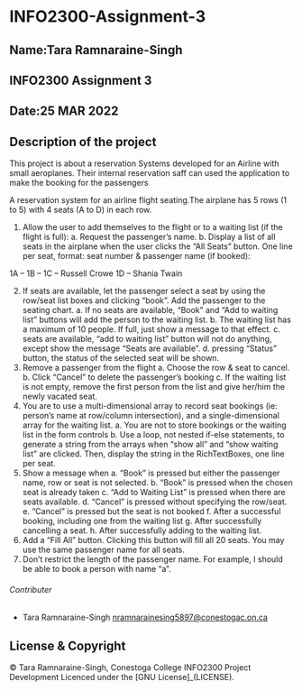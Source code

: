 # INFO2300-Assignment-3
## Name:Tara Ramnaraine-Singh
## INFO2300 Assignment 3 
## Date:25 MAR 2022
## Description of the project
This project is about a reservation Systems developed for an Airline with small aeroplanes.
Their internal reservation saff can used the application to make the booking for the passengers


A reservation system for an airline flight seating.The airplane has 5 rows (1 to 5) with 4 seats (A to D) in each row. 
1.	Allow the user to add themselves to the flight or to a waiting list (if the flight is full):
a.	Request the passenger’s name.
b.	Display a list of all seats in the airplane when the user clicks the “All Seats” button.  One line per seat, format: seat number & passenger name (if booked): 

1A – 
1B – 
1C – Russell Crowe
1D – Shania Twain


2.	If seats are available, let the passenger select a seat by using the row/seat list boxes and clicking “book”.  Add the passenger to the seating chart.
a.	If no seats are available, “Book” and “Add to waiting list” buttons will add the person to the waiting list. 
b.	The waiting list has a maximum of 10 people. If full, just show a message to that effect.
c.	seats are available, “add to waiting list” button will not do anything, except show the message “Seats are available”.
d.	pressing “Status” button, the status of the selected seat will be shown.
3.	Remove a passenger from the flight
a.	Choose the row & seat to cancel.
b.	Click “Cancel” to delete the passenger’s booking
c.	If the waiting list is not empty, remove the first person from the list and give her/him the newly vacated seat.
4.	You are to use a multi-dimensional array to record seat bookings (ie: person’s name at row/column intersection), and a single-dimensional array for the waiting list.
a.	You are not to store bookings or the waiting list in the form controls
b.	Use a loop, not nested if-else statements, to generate a string from the arrays when “show all” and “show waiting list” are clicked.  Then, display the string in the RichTextBoxes, one line per seat.
5.	Show a message when
a.	“Book” is pressed but either the passenger name, row or seat is not selected.
b.	“Book” is pressed when the chosen seat is already taken
c.	“Add to Waiting List” is pressed when there are seats available.
d.	“Cancel” is pressed without specifying the row/seat.
e.	“Cancel” is pressed but the seat is not booked
f.	After a successful booking, including one from the waiting list
g.	After successfully cancelling a seat.
h.	After successfully adding to the waiting list.
6.	Add a “Fill All” button. Clicking this button will fill all 20 seats. You may use the same passenger name for all seats.
7.	Don’t restrict the length of the passenger name. For example, I should be able to book a person with name “a”.  


###### Contributer
- Tara Ramnaraine-Singh <nramnarainesing5897@conestogac.on.ca>

## License & Copyright
© Tara Ramnaraine-Singh, Conestoga College INFO2300 Project Development
Licenced under the [GNU License]_(LICENSE).
